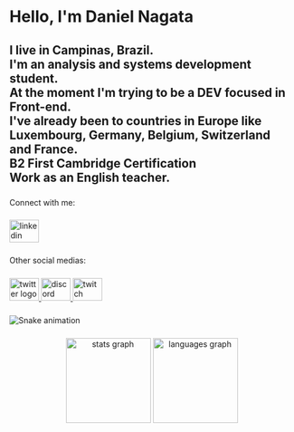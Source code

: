 <h1 align="left">Hello, I'm Daniel Nagata</h1>

###

<h2 align="left">I live in Campinas, Brazil.<br>I'm an analysis and systems development student.<br>At the moment I'm trying to be a DEV focused in Front-end.<br>I've already been to countries in Europe like Luxembourg, Germany, Belgium, Switzerland and France.<br>B2 First Cambridge Certification<br>Work as an English teacher.</h2>

###

<p align="left">Connect with me:</p>

###

<div align="left">
  <a href="https://www.linkedin.com/in/daniel-hideki-nagata-136738134/" target="_blank">
    <img src="https://raw.githubusercontent.com/maurodesouza/profile-readme-generator/master/src/assets/icons/social/linkedin/default.svg" width="52" height="40" alt="linkedin logo"  />
  </a>
</div>

###

<p align="left">Other social medias:</p>

###

<div align="left">
  <a href="https://twitter.com/euDHKN" target="_blank">
    <img src="https://raw.githubusercontent.com/maurodesouza/profile-readme-generator/master/src/assets/icons/social/twitter/default.svg" width="52" height="40" alt="twitter logo"  />
  </a>
  <a href="DHKN #0478" target="_blank">
    <img src="https://raw.githubusercontent.com/maurodesouza/profile-readme-generator/master/src/assets/icons/social/discord/default.svg" width="52" height="40" alt="discord logo"  />
  </a>
  <a href="https://www.twitch.tv/dhkn" target="_blank">
    <img src="https://raw.githubusercontent.com/maurodesouza/profile-readme-generator/master/src/assets/icons/social/twitch/default.svg" width="52" height="40" alt="twitch logo"  />
  </a>
</div>

###

<img href="https://raw.githubusercontent.com/DanielNagata/DanielNagata/blob/output/snake.svg" alt="Snake animation" />

###

<div align="center">
  <img src="https://github-readme-stats.vercel.app/api?hide_title=true&hide_rank=false&show_icons=true&include_all_commits=true&count_private=true&disable_animations=false&theme=blue-green&locale=en&hide_border=false&username=DanielNagata" height="150" alt="stats graph"  />
  <img src="https://github-readme-stats.vercel.app/api/top-langs?locale=en&hide_title=true&layout=compact&card_width=320&langs_count=10&theme=blue-green&hide_border=false&username=DanielNagata" height="150" alt="languages graph"  />
</div>

###
